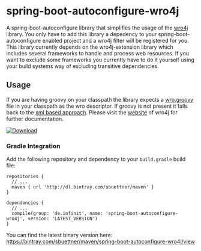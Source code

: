 # spring-boot-autoconfigure-wro4j
A spring-boot-autoconfigure library that simplifies the usage of the [wro4j](https://code.google.com/p/wro4j/) library. You only have to add this library a depedency to your spring-boot-autoconfigure enabled project and a wro4j filter will be registered for you. This library currently depends on the wro4j-extension library which includes several frameworks to handle and process web resources. If you want to exclude some frameworks you currently have to do it yourself using your build systems way of excluding transitive dependencies.

## Usage
If you are having groovy on your classpath the library expects a [wro.groovy](https://code.google.com/p/wro4j/wiki/GroovyWroModel) file in your classpath as the wro descriptor. If groovy is not present it falls back to the [xml based approach](https://code.google.com/p/wro4j/wiki/WroFileFormat). Please visit the [website](https://code.google.com/p/wro4j/) of wro4j for further documentation.

[ ![Download](https://api.bintray.com/packages/sbuettner/maven/spring-boot-autoconfigure-wro4j/images/download.png) ](https://bintray.com/sbuettner/maven/spring-boot-autoconfigure-wro4j/_latestVersion)

### Gradle Integration
Add the following repository and dependency to your ``build.gradle`` build file:

```
repositories {
  // ...
  maven { url 'http://dl.bintray.com/sbuettner/maven' }
}

dependencies {
  // ...
  compile(group: 'de.infinit', name: 'spring-boot-autoconfigure-wro4j', version: 'LATEST_VERSION')
}
```
You can find the latest binary version here: https://bintray.com/sbuettner/maven/spring-boot-autoconfigure-wro4j/view
